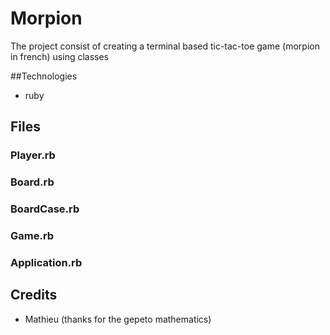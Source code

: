 # Morpion

The project consist of creating a terminal based tic-tac-toe game (morpion in french) using classes 

##Technologies

- ruby

## Files

### Player.rb

### Board.rb

### BoardCase.rb

### Game.rb

### Application.rb

## Credits

- Mathieu (thanks for the gepeto mathematics)

